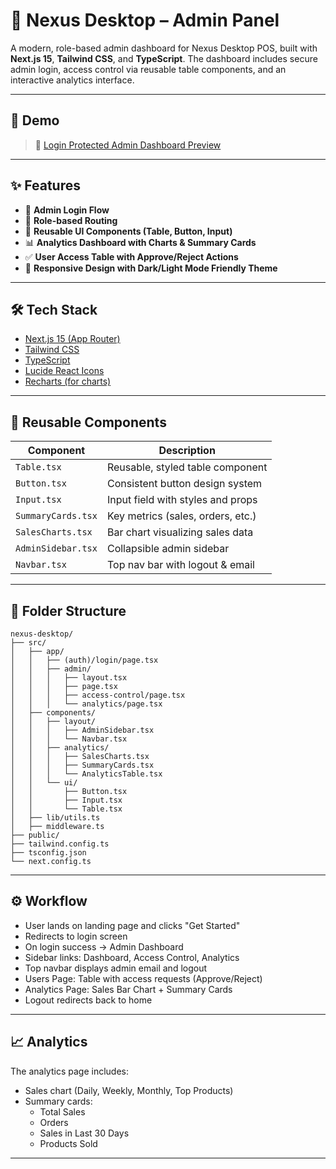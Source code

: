 # 🚀 Nexus Desktop – Admin Panel

A modern, role-based admin dashboard for Nexus Desktop POS, built with **Next.js 15**, **Tailwind CSS**, and **TypeScript**. The dashboard includes secure admin login, access control via reusable table components, and an interactive analytics interface.

---

## 📸 Demo

> 🔐 [Login Protected Admin Dashboard Preview](#)

---

## ✨ Features

- 🔐 **Admin Login Flow**
- 🧭 **Role-based Routing**
- 🧱 **Reusable UI Components (Table, Button, Input)**
- 📊 **Analytics Dashboard with Charts & Summary Cards**
- ✅ **User Access Table with Approve/Reject Actions**
- 🌙 **Responsive Design with Dark/Light Mode Friendly Theme**

---

## 🛠 Tech Stack

- [Next.js 15 (App Router)](https://nextjs.org/)
- [Tailwind CSS](https://tailwindcss.com/)
- [TypeScript](https://www.typescriptlang.org/)
- [Lucide React Icons](https://lucide.dev/)
- [Recharts (for charts)](https://recharts.org/en-US/)

---

## 🧩 Reusable Components

| Component          | Description                       |
| ------------------ | --------------------------------- |
| `Table.tsx`        | Reusable, styled table component  |
| `Button.tsx`       | Consistent button design system   |
| `Input.tsx`        | Input field with styles and props |
| `SummaryCards.tsx` | Key metrics (sales, orders, etc.) |
| `SalesCharts.tsx`  | Bar chart visualizing sales data  |
| `AdminSidebar.tsx` | Collapsible admin sidebar         |
| `Navbar.tsx`       | Top nav bar with logout & email   |

---

## 📂 Folder Structure

```
nexus-desktop/
├── src/
│   ├── app/
│   │   ├── (auth)/login/page.tsx
│   │   ├── admin/
│   │   │   ├── layout.tsx
│   │   │   ├── page.tsx
│   │   │   ├── access-control/page.tsx
│   │   │   └── analytics/page.tsx
│   ├── components/
│   │   ├── layout/
│   │   │   ├── AdminSidebar.tsx
│   │   │   └── Navbar.tsx
│   │   ├── analytics/
│   │   │   ├── SalesCharts.tsx
│   │   │   ├── SummaryCards.tsx
│   │   │   └── AnalyticsTable.tsx
│   │   └── ui/
│   │       ├── Button.tsx
│   │       ├── Input.tsx
│   │       └── Table.tsx
│   ├── lib/utils.ts
│   ├── middleware.ts
├── public/
├── tailwind.config.ts
├── tsconfig.json
└── next.config.ts
```

---

## ⚙️ Workflow

- User lands on landing page and clicks "Get Started"
- Redirects to login screen
- On login success → Admin Dashboard
- Sidebar links: Dashboard, Access Control, Analytics
- Top navbar displays admin email and logout
- Users Page: Table with access requests (Approve/Reject)
- Analytics Page: Sales Bar Chart + Summary Cards
- Logout redirects back to home

---

## 📈 Analytics

The analytics page includes:

- Sales chart (Daily, Weekly, Monthly, Top Products)
- Summary cards:
  - Total Sales
  - Orders
  - Sales in Last 30 Days
  - Products Sold

---
